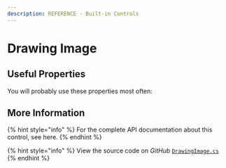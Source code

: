 ```yaml
---
description: REFERENCE - Built-in Controls
---
```


# Drawing Image

## Useful Properties

You will probably use these properties most often:

## More Information

{% hint style="info" %}
For the complete API documentation about this control, see here.
{% endhint %}

{% hint style="info" %}
View the source code on _GitHub_ [`DrawingImage.cs`](https://github.com/AvaloniaUI/Avalonia/blob/master/src/Avalonia.Base/Media/DrawingImage.cs)
{% endhint %}








